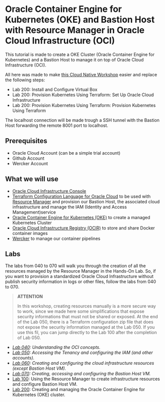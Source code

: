 # Oracle Container Engine for Kubernetes (OKE) and Bastion Host with Resource Manager in Oracle Cloud Infrastructure (OCI)

This tutorial is made to create a OKE Cluster (Oracle Container Engine for Kubernetes) and a Bastion Host to manage it on top of Oracle Cloud Infrastructure (OCI).

All here was made to make [this Cloud Native Workshop](https://oracle.github.io/learning-library/workshops/container-native-development/?version=Virtual+Box&page=LabGuide100.md) easier and replace the following steps:

* Lab 200: Install and Configure Virtual Box
* Lab 200: Provision Kubernetes Using Terraform: Set Up Oracle Cloud Infrastructure
* Lab 200: Provision Kubernetes Using Terraform: Provision Kubernetes Using Terraform

The localhost connection will be made trough a SSH tunnel with the Bastion Host forwarding the remote 8001 port to localhost.

## Prerequisites

* Oracle Cloud Account (can be a simple trial account)
* Github Account
* Wercker Account

## What we will use

* [Oracle Cloud Infrastructure Console](https://console.us-ashburn-1.oraclecloud.com/)
* [Terraform Configuration Language for Oracle Cloud](https://www.terraform.io/docs/providers/oci/index.html) to be used with [Resource Manager](https://docs.cloud.oracle.com/iaas/Content/ResourceManager/Concepts/resourcemanager.htm) and provision our Bastion Host, the associated cloud infrastructure and manage the IAM (Identity and Access Management)service
* [Oracle Container Engine for Kubernetes (OKE)](https://docs.cloud.oracle.com/iaas/Content/ContEng/Concepts/contengoverview.htm) to create a managed Kubernetes Cluster
* [Oracle Cloud Infrastructure Registry (OCIR)](https://docs.cloud.oracle.com/iaas/Content/Registry/Concepts/registryoverview.htm) to store and share Docker container images
* [Wercker](https://app.wercker.com/) to manage our container pipelines

## Labs

The labs from 040 to 070 will walk you through the creation of all the resources managed by the Resource Manager in the Hands-On Lab. So, if you want to provision a standardized Oracle Cloud Infrastructure without publish security information in logs or other files, follow the labs from 040 to 070.

>**ATTENTION**
>
>In this workshop, creating resources manually is a more secure way to work, since we made here some simplifications that expose security informations that must not be shared or exposed. At the end of the Lab 050, there is a Terraform configuration zip file that does not expose the security information managed at the Lab 050. If you use this fil, you can jump directly to the Lab 100 after the completion of Lab 050.

* *[Lab 040](https://github.com/diogoshibata/terraform-bastion/blob/master/Lab%20040/lab040.md): Understanding the OCI concepts.*
* *[Lab 050](https://github.com/diogoshibata/terraform-bastion/blob/master/Lab%20040/lab050.md): Accessing the Tenancy and configuring the IAM (and other accounts).*
* *[Lab 060](https://github.com/diogoshibata/terraform-bastion/blob/master/Lab%20040/lab060.md): Creating and configuring the cloud infrastructure resources (except Bastion Host VM).*
* *[Lab 070](https://github.com/diogoshibata/terraform-bastion/blob/master/Lab%20040/lab070.md): Creating, accessing and configuring the Bastion Host VM.*
* [Lab 100](https://github.com/diogoshibata/terraform-bastion/blob/master/Lab%20040/lab100.md): Using the Resource Manager to create infrastructure resources and configure Bastion Host VM.
* [Lab 200](https://github.com/diogoshibata/terraform-bastion/blob/master/Lab%20040/lab200.md): Creating and managing the Oracle Container Engine for Kubernetes (OKE) cluster.
